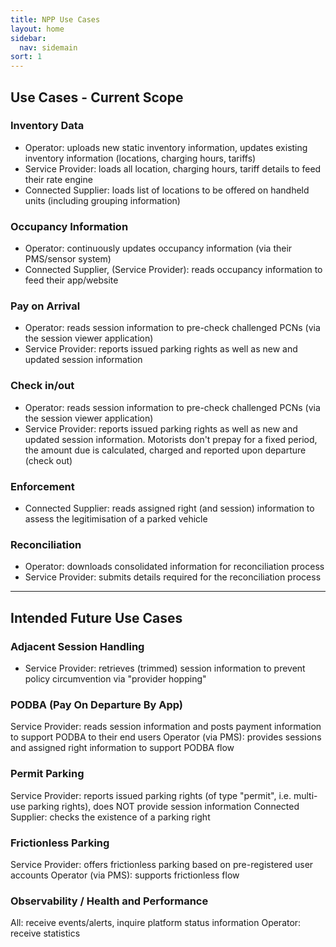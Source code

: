 ```yaml
---
title: NPP Use Cases 
layout: home
sidebar:
  nav: sidemain
sort: 1
---
```


## Use Cases - Current Scope
### Inventory Data
* Operator: uploads new static inventory information, updates existing inventory information (locations, charging hours, tariffs)
* Service Provider: loads all location, charging hours, tariff details to feed their rate engine
* Connected Supplier: loads list of locations to be offered on handheld units (including grouping information)

### Occupancy Information
* Operator: continuously updates occupancy information (via their PMS/sensor system)
* Connected Supplier, (Service Provider): reads occupancy information to feed their app/website

### Pay on Arrival
* Operator: reads session information to pre-check challenged PCNs (via the session viewer application)
* Service Provider: reports issued parking rights as well as new and updated session information

### Check in/out  
* Operator: reads session information to pre-check challenged PCNs (via the session viewer application)
* Service Provider: reports issued parking rights as well as new and updated session information. Motorists don't prepay for a fixed period, the amount due is calculated, charged and reported upon departure (check out)

### Enforcement
* Connected Supplier: reads assigned right (and session) information to assess the legitimisation of a parked vehicle

### Reconciliation
* Operator: downloads consolidated information for reconciliation process
* Service Provider: submits details required for the reconciliation process
  
  
  
---

## Intended Future Use Cases
### Adjacent Session Handling
* Service Provider: retrieves (trimmed) session information to prevent policy circumvention via "provider hopping"

### PODBA (Pay On Departure By App)
Service Provider: reads session information and posts payment information to support PODBA to their end users
Operator (via PMS): provides sessions and assigned right information to support PODBA flow

### Permit Parking
Service Provider: reports issued parking rights (of type "permit", i.e. multi-use parking rights), does NOT provide session information
Connected Supplier: checks the existence of a parking right

### Frictionless Parking
Service Provider: offers frictionless parking based on pre-registered user accounts
Operator (via PMS): supports frictionless flow

### Observability / Health and Performance
All: receive events/alerts, inquire platform status information
Operator: receive statistics



